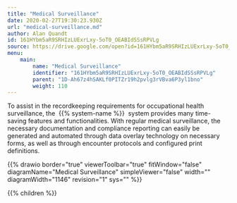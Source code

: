 ```yaml
---
title: "Medical Surveillance"
date: 2020-02-27T19:30:23.930Z
url: "medical-surveillance.md"
author: Alan Quandt
id: 161HYbm5aR9SRHIzLUExrLxy-5oT0_OEABIdSSsRPVLg
source: https://drive.google.com/open?id=161HYbm5aR9SRHIzLUExrLxy-5oT0_OEABIdSSsRPVLg
menu:
    main:
        name: "Medical Surveillance"
        identifier: "161HYbm5aR9SRHIzLUExrLxy-5oT0_OEABIdSSsRPVLg"
        parent: "1D-Ah67z4hSAKLf0PITZr19h2pvlg3rVBva6P3yl1bno"
        weight: 110
---
```









To assist in the recordkeeping requirements for occupational health surveillance, the  {{% system-name %}}  system provides many time-saving features and functionalities. With regular medical surveillance, the necessary documentation and compliance reporting can easily be generated and automated through data overlay technology on necessary forms, as well as through encounter protocols and configured print definitions.

{{% drawio border="true" viewerToolbar="true" fitWindow="false" diagramName="Medical Surveillance" simpleViewer="false" width="" diagramWidth="1146" revision="1" sys="" %}}

{{% children %}}

